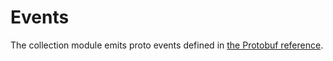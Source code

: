 <!--
order: 3
-->

# Events

The collection module emits proto events defined in [the Protobuf reference](../../../docs/core/proto-docs.md#lbm/collection/v1/event.proto).
